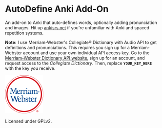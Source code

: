 AutoDefine Anki Add-On
==========

An add-on to Anki that auto-defines words, optionally adding pronunciation and images. Hit up [ankisrs.net](http://ankisrs.net/) if you're unfamiliar with Anki and spaced repetition systems.

**Note:** I use Merriam-Webster's Collegiate® Dictionary with Audio API to get definitions and pronunciations. This requires you sign up for a Merriam-Webster account and use your own individual API access key. Go to the [Merriam-Webster Dictionary API website](http://www.dictionaryapi.com/), sign up for an account, and request access to the *Collegiate Dictionary*. Then, replace **`YOUR_KEY_HERE`** with the key you receive. 

![Merriam-Webster Inc. Logo](AutoDefineAddon/mw-logo-light-background-125x125.png)

Licensed under GPLv2.